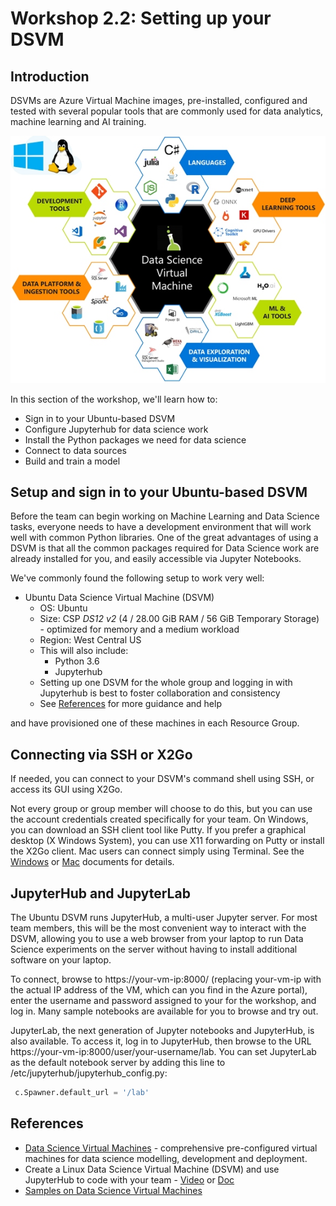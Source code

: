 # Workshop 2.2: Setting up your DSVM

## Introduction

DSVMs are Azure Virtual Machine images, pre-installed, configured and tested with several popular tools that are commonly used for data analytics, machine learning and AI training.

![DSVM image](./images/dsvm-diagram-1.jpg "DSVM image")

In this section of the workshop, we'll learn how to:

* Sign in to your Ubuntu-based DSVM
* Configure Jupyterhub for data science work
* Install the Python packages we need for data science
* Connect to data sources
* Build and train a model

## Setup and sign in to your Ubuntu-based DSVM

Before the team can begin working on Machine Learning and Data Science tasks, everyone needs to have a development environment that will work well with common Python libraries. One of the great advantages of using a DSVM is that all the common packages required for Data Science work are already installed for you, and easily accessible via Jupyter Notebooks. 

We've commonly found the following setup to work very well:

* Ubuntu Data Science Virtual Machine (DSVM)
    * OS:  Ubuntu
    * Size:  CSP _DS12 v2_ (4 /	28.00 GiB	RAM / 56 GiB Temporary Storage)	 - optimized for memory and a medium workload
    * Region:  West Central US
    * This will also include:
      * Python 3.6
      * Jupyterhub
    * Setting up one DSVM for the whole group and logging in with Jupyterhub is best to foster collaboration and consistency
    * See [References](#references) for more guidance and help

and have provisioned one of these machines in each Resource Group. 

## Connecting via SSH or X2Go
If needed, you can connect to your DSVM's command shell using SSH, or access its GUI using X2Go.

Not every group or group member will choose to do this, but you can use the account credentials created specifically for your team. On Windows, you can download an SSH client tool like Putty. If you prefer a graphical desktop (X Windows System), you can use X11 forwarding on Putty or install the X2Go client. Mac users can connect simply using Terminal. See the [Windows](./PreReqs/vmconnect-pc.md) or [Mac](./PreReqs/vm-connect.md) documents for details. 

## JupyterHub and JupyterLab
The Ubuntu DSVM runs JupyterHub, a multi-user Jupyter server. For most team members, this will be the most convenient way to interact with the DSVM, allowing you to use a web browser from your laptop to run Data Science experiments on the server without having to install additional software on your laptop. 

To connect, browse to https://your-vm-ip:8000/ (replacing your-vm-ip with the actual IP address of the VM, which can you find in the Azure portal), enter the username and password assigned to your for the workshop, and log in. Many sample notebooks are available for you to browse and try out.

JupyterLab, the next generation of Jupyter notebooks and JupyterHub, is also available. To access it, log in to JupyterHub, then browse to the URL https://your-vm-ip:8000/user/your-username/lab. You can set JupyterLab as the default notebook server by adding this line to /etc/jupyterhub/jupyterhub_config.py:

```python
 c.Spawner.default_url = '/lab'
```
## References

* [Data Science Virtual Machines](https://azure.microsoft.com/en-us/services/virtual-machines/data-science-virtual-machines/) - comprehensive pre-configured virtual machines for data science modelling, development and deployment.
* Create a Linux Data Science Virtual Machine (DSVM) and use JupyterHub to code with your team - [Video](https://www.youtube.com/watch?v=4b1G9pQC3KM) or [Doc](https://docs.microsoft.com/en-us/azure/machine-learning/data-science-virtual-machine/linux-dsvm-walkthrough#jupyterhub)
* [Samples on Data Science Virtual Machines](https://docs.microsoft.com/en-us/azure/machine-learning/data-science-virtual-machine/dsvm-samples-and-walkthroughs)